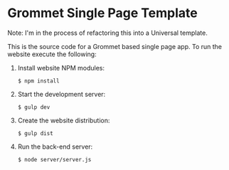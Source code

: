 # Grommet Single Page Template

Note: I'm in the process of refactoring this into a Universal template. 

This is the source code for a Grommet based single page app. To run the website execute the following:

  1. Install website NPM modules:

      ```
      $ npm install
      ```

  2. Start the development server:

      ```
      $ gulp dev
      ```

  3. Create the website distribution:

      ```
      $ gulp dist
      ```

  4. Run the back-end server:

      ```
      $ node server/server.js
      ```
